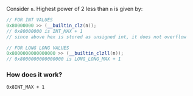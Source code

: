 Consider `n`.
Highest power of 2 less than `n` is given by:
```cpp
// FOR INT VALUES
0x80000000 >> (__builtin_clz(n));
// 0x80000000 is INT_MAX + 1
// since above hex is stored as unsigned int, it does not overflow

// FOR LONG LONG VALUES
0x8000000000000000 >> (__builtin_clzll(n));
// 0x8000000000000000 is LONG_LONG_MAX + 1
```

### How does it work?
`0x8INT_MAX + 1`
